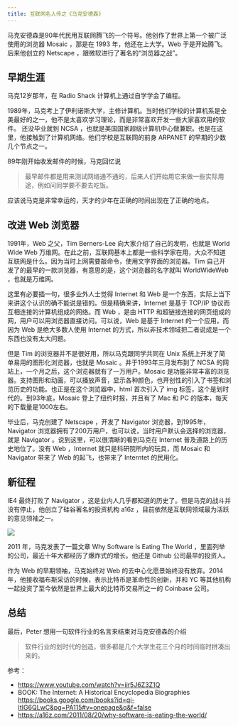 ```yaml
---
title: 互联网名人传之《马克安德森》
---
```


马克安德森是90年代民用互联网腾飞的一个符号。他创作了世界上第一个被广泛使用的浏览器 Mosaic ，那是在 1993 年，他还在上大学。Web 于是开始腾飞。后来他创立的 Netscape ，跟微软进行了著名的“浏览器之战”。

## 早期生涯

马克12岁那年，在 Radio Shack 计算机上通过自学学会了编程。

1989年，马克考上了伊利诺斯大学，主修计算机。当时他们学校的计算机系是全美最好的之一，他不是太喜欢学习理论，而是非常喜欢开发一些大家喜欢用的软件。 还没毕业就到 NCSA ，也就是美国国家超级计算机中心做兼职。也是在这里，他接触到了计算机网络。他们学校是互联网的前身 ARPANET 的早期的少数几个节点之一。

89年刚开始收发邮件的时候，马克回忆说

>最早邮件都是用来测试网络通不通的，后来人们开始用它来做一些实际用途，例如问同学要不要去吃饭。

应该说马克是非常幸运的，天才的少年在正确的时间出现在了正确的地点。

## 改进 Web 浏览器

1991年，Web 之父，Tim Berners-Lee 向大家介绍了自己的发明，也就是 World Wide Web 万维网。在此之前，互联网基本上都是一些科学家在用，大众不知道互联网是什么。因为当时上网需要敲命令，使用文字界面的浏览器。Tim 自己开发了的最早的一款浏览器，有意思的是，这个浏览器的名字就叫 WorldWideWeb ，也就是万维网。

这里有必要插一句，很多业外人士觉得 Internet 和 Web 是一个东西，实际上当下来讲这个认识的确不能说是错的。但是精确来讲，Internet 是基于 TCP/IP 协议而互相连接的计算机组成的网络。而 Web ，是由 HTTP 和超链接连接的网页组成的网，用户可以用浏览器直接访问。可以说，Web 是基于 Internet 的一个应用，而因为 Web 是绝大多数人使用 Internet 的方式，所以非技术领域把二者说成是一个东西也没有太大问题。

但是 Tim 的浏览器并不是很好用，所以马克跟同学共同在 Unix 系统上开发了简单易用的图形化浏览器，也就是 Mosaic 。并于1993年三月发布到了 NCSA 的网站上，一个月之后，这个浏览器就有了一万用户。Mosaic 是功能非常丰富的浏览器。支持图形和动画，可以播放声音，显示各种颜色，也开创性的引入了书签和浏览历史的功能。也正是在这个浏览器中，html 首次引入了 img 标签，这个是划时代的。到93年底，Mosaic 登上了纽约时报，并且有了 Mac 和 PC 的版本，每天的下载量是1000左右。

毕业后，马克创建了 Netscape ，开发了 Navigator 浏览器，到1995年，Navigator 浏览器拥有了200万用户，也可以说，当时用户默认会选择的浏览器，就是 Navigator 。说到这里，可以很清晰的看到马克在 Internet 普及道路上的历史地位了。没有 Web ，Internet 就只是科研院所内的玩具，而 Mosaic 和 Navigator 带来了 Web 的起飞，也带来了 Interntet 的民用化。

## 新征程

IE4 最终打败了 Navigator ，这是业内人几乎都知道的历史了。但是马克的战斗并没有停止，他创立了硅谷著名的投资机构 a16z ，目前依然是互联网领域最为活跃的意见领袖之一。

![](https://img.haoqicat.com/2019071801.jpg)

2011 年，马克发表了一篇文章 Why Software Is Eating The World ，里面列举的公司，最近十年大都经历了爆炸式的增长。他还是 Github 公司最早的投资人。

作为 Web 的早期领袖，马克始终对 Web 的去中心化愿景始终没有放弃。2014年，他接收福布斯采访的时候，表示比特币是革命性的创新，并和 YC 等其他机构一起投资了至今依然是世界上最大的比特币交易所之一的 Coinbase 公司。

## 总结

最后，Peter 想用一句软件行业的名言来结束对马克安德森的介绍

>软件行业的划时代的创造，很多都是几个大学生花三个月的时间临时拼凑出来的。

参考：

- https://www.youtube.com/watch?v=iir5J6Z3Z1Q
- BOOK: The Internet: A Historical Encyclopedia Biographies  https://books.google.com/books?id=qi-ItIG6QLwC&pg=PA115#v=onepage&q&f=false
- https://a16z.com/2011/08/20/why-software-is-eating-the-world/
